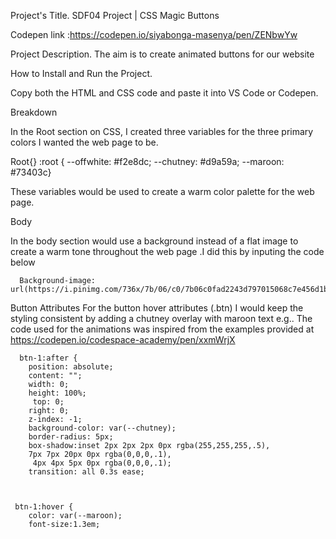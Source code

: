  Project's Title.  SDF04 Project | CSS Magic Buttons

Codepen link :https://codepen.io/siyabonga-masenya/pen/ZENbwYw

 Project Description.
  The aim is to create animated buttons for our website 

 How to Install and Run the Project.

  Copy both  the HTML and CSS code and paste it into VS Code or Codepen. 


Breakdown 
  
  In the Root section on CSS, I created three variables for the three primary colors I wanted the web page to be.
        

Root{}
    :root {
        --offwhite: #f2e8dc;
        --chutney: #d9a59a;
        --maroon: #73403c}

  These variables would be used to create a warm color palette for the web page.




Body

  In the body section would use a background instead of a flat image to create a warm tone throughout the web page .I did this by inputing the code below 
      
      Background-image: url(https://i.pinimg.com/736x/7b/06/c0/7b06c0fad2243d797015068c7e456d1b.jpg);



Button Attributes
  For the button hover  attributes (.btn) I would keep the styling  consistent by adding a chutney overlay with maroon text 
    e.g.. The code used for the animations was inspired from the examples provided at https://codepen.io/codespace-academy/pen/xxmWrjX


      btn-1:after {
        position: absolute;
        content: "";
        width: 0;
        height: 100%;
         top: 0;
        right: 0;
        z-index: -1;
        background-color: var(--chutney);
        border-radius: 5px;
        box-shadow:inset 2px 2px 2px 0px rgba(255,255,255,.5),
        7px 7px 20px 0px rgba(0,0,0,.1),
         4px 4px 5px 0px rgba(0,0,0,.1);
        transition: all 0.3s ease;



     btn-1:hover {
        color: var(--maroon);
        font-size:1.3em;
